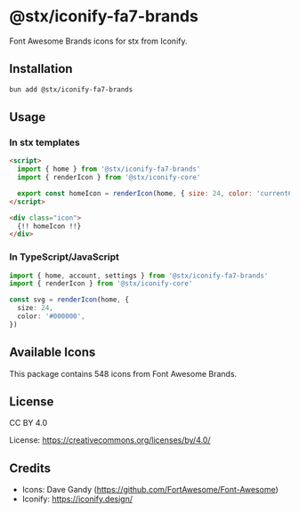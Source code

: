 # @stx/iconify-fa7-brands

Font Awesome Brands icons for stx from Iconify.

## Installation

```bash
bun add @stx/iconify-fa7-brands
```

## Usage

### In stx templates

```html
<script>
  import { home } from '@stx/iconify-fa7-brands'
  import { renderIcon } from '@stx/iconify-core'

  export const homeIcon = renderIcon(home, { size: 24, color: 'currentColor' })
</script>

<div class="icon">
  {!! homeIcon !!}
</div>
```

### In TypeScript/JavaScript

```typescript
import { home, account, settings } from '@stx/iconify-fa7-brands'
import { renderIcon } from '@stx/iconify-core'

const svg = renderIcon(home, {
  size: 24,
  color: '#000000',
})
```

## Available Icons

This package contains 548 icons from Font Awesome Brands.

## License

CC BY 4.0

License: https://creativecommons.org/licenses/by/4.0/

## Credits

- Icons: Dave Gandy (https://github.com/FortAwesome/Font-Awesome)
- Iconify: https://iconify.design/

